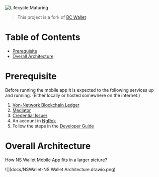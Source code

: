 
![Lifecycle:Maturing](https://img.shields.io/badge/Lifecycle-Maturing-007EC6)

> This project is a fork of [BC Wallet](https://github.com/bcgov/bc-wallet-mobile)

# Table of Contents
<!-- TOC -->
* [Prerequisite](#prerequisite)
* [Overall Architecture](#overall-architecture)
<!-- TOC -->

# Prerequisite
Before running the mobile app it is expected to the following services up and running. (Either locally or hosted
somewhere on the internet.)

1. [Von-Network Blockchain Ledger](https://github.com/bcgov/von-network)
2. [Mediator](https://github.com/hyperledger/aries-mediator-service)
3. [Credential Issuer](https://github.com/bcgov/issuer-kit)
4. An account in [NgRok](https://dashboard.ngrok.com/get-started/setup)
5. Follow the steps in the [Developer Guide](DEVELOPER.md)

# Overall Architecture
How NS Wallet Mobile App fits in a larger picture?

![](docs/NSWallet-NS Wallet Architecture.drawio.png)
